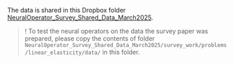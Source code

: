 The data is shared in this Dropbox folder [NeuralOperator_Survey_Shared_Data_March2025](https://www.dropbox.com/scl/fo/5dg02otewg7j0bt7rhkuf/AOfAAc2SaWOgO-Yg25IlTXs?rlkey=t900geej8y8z327y5f8wu4yc9&st=t9c8qimk&dl=0).

>! To test the neural operators on the data the survey paper was prepared, please copy the contents of folder `NeuralOperator_Survey_Shared_Data_March2025/survey_work/problems/linear_elasticity/data/` in this folder.

